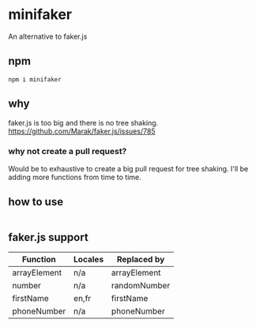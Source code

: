 # minifaker

An alternative to faker.js

## npm

`npm i minifaker`

## why

faker.js is too big and there is no tree shaking.
<https://github.com/Marak/faker.js/issues/785>

### why not create a pull request?

Would be to exhaustive to create a big pull request for tree shaking. I'll be adding more functions from time to time.

## how to use

```ts

```

## faker.js support

|Function|Locales|Replaced by|
|-|-|-|
|arrayElement|n/a|arrayElement
|number|n/a|randomNumber|
|firstName|en,fr|firstName
|phoneNumber|n/a|phoneNumber
